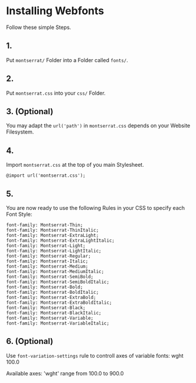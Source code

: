 # Installing Webfonts
Follow these simple Steps.

## 1.
Put `montserrat/` Folder into a Folder called `fonts/`.

## 2.
Put `montserrat.css` into your `css/` Folder.

## 3. (Optional)
You may adapt the `url('path')` in `montserrat.css` depends on your Website Filesystem.

## 4.
Import `montserrat.css` at the top of you main Stylesheet.

```
@import url('montserrat.css');
```

## 5.
You are now ready to use the following Rules in your CSS to specify each Font Style:
```
font-family: Montserrat-Thin;
font-family: Montserrat-ThinItalic;
font-family: Montserrat-ExtraLight;
font-family: Montserrat-ExtraLightItalic;
font-family: Montserrat-Light;
font-family: Montserrat-LightItalic;
font-family: Montserrat-Regular;
font-family: Montserrat-Italic;
font-family: Montserrat-Medium;
font-family: Montserrat-MediumItalic;
font-family: Montserrat-SemiBold;
font-family: Montserrat-SemiBoldItalic;
font-family: Montserrat-Bold;
font-family: Montserrat-BoldItalic;
font-family: Montserrat-ExtraBold;
font-family: Montserrat-ExtraBoldItalic;
font-family: Montserrat-Black;
font-family: Montserrat-BlackItalic;
font-family: Montserrat-Variable;
font-family: Montserrat-VariableItalic;

```
## 6. (Optional)
Use `font-variation-settings` rule to controll axes of variable fonts:
wght 100.0

Available axes:
'wght' range from 100.0 to 900.0
